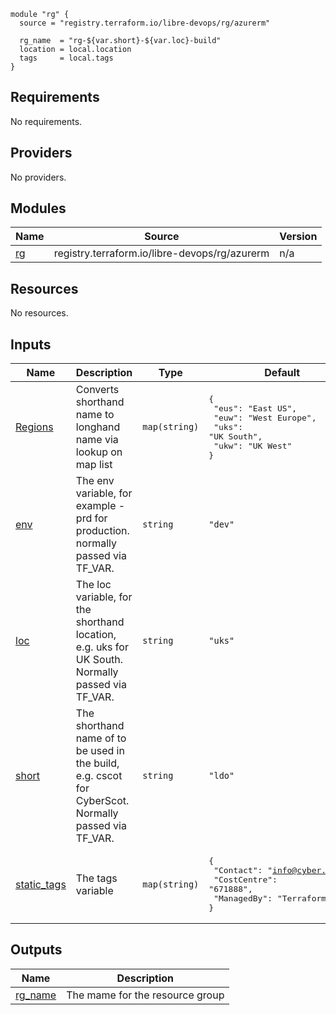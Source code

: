 
```hcl
module "rg" {
  source = "registry.terraform.io/libre-devops/rg/azurerm"

  rg_name  = "rg-${var.short}-${var.loc}-build"
  location = local.location
  tags     = local.tags
}
```
## Requirements

No requirements.

## Providers

No providers.

## Modules

| Name | Source | Version |
|------|--------|---------|
| <a name="module_rg"></a> [rg](#module\_rg) | registry.terraform.io/libre-devops/rg/azurerm | n/a |

## Resources

No resources.

## Inputs

| Name | Description | Type | Default | Required |
|------|-------------|------|---------|:--------:|
| <a name="input_Regions"></a> [Regions](#input\_Regions) | Converts shorthand name to longhand name via lookup on map list | `map(string)` | <pre>{<br>  "eus": "East US",<br>  "euw": "West Europe",<br>  "uks": "UK South",<br>  "ukw": "UK West"<br>}</pre> | no |
| <a name="input_env"></a> [env](#input\_env) | The env variable, for example - prd for production. normally passed via TF\_VAR. | `string` | `"dev"` | no |
| <a name="input_loc"></a> [loc](#input\_loc) | The loc variable, for the shorthand location, e.g. uks for UK South.  Normally passed via TF\_VAR. | `string` | `"uks"` | no |
| <a name="input_short"></a> [short](#input\_short) | The shorthand name of to be used in the build, e.g. cscot for CyberScot.  Normally passed via TF\_VAR. | `string` | `"ldo"` | no |
| <a name="input_static_tags"></a> [static\_tags](#input\_static\_tags) | The tags variable | `map(string)` | <pre>{<br>  "Contact": "info@cyber.scot",<br>  "CostCentre": "671888",<br>  "ManagedBy": "Terraform"<br>}</pre> | no |

## Outputs

| Name | Description |
|------|-------------|
| <a name="output_rg_name"></a> [rg\_name](#output\_rg\_name) | The mame for the resource group |
